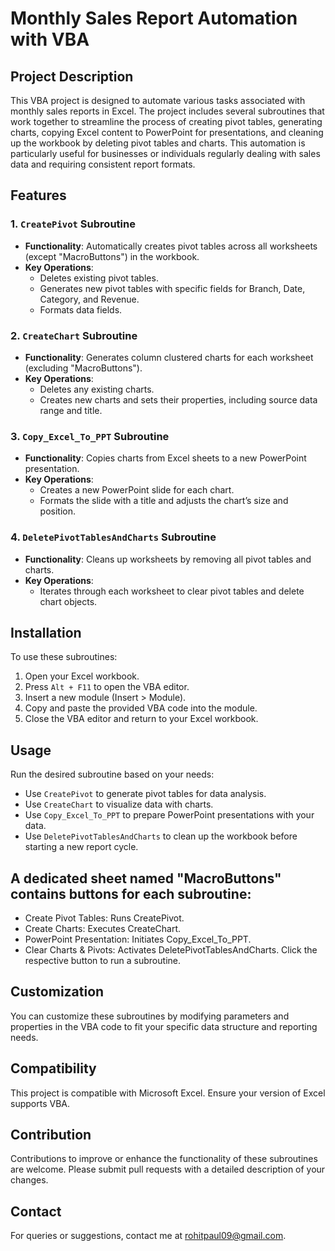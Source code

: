 # Monthly Sales Report Automation with VBA

## Project Description

This VBA project is designed to automate various tasks associated with monthly sales reports in Excel. The project includes several subroutines that work together to streamline the process of creating pivot tables, generating charts, copying Excel content to PowerPoint for presentations, and cleaning up the workbook by deleting pivot tables and charts. This automation is particularly useful for businesses or individuals regularly dealing with sales data and requiring consistent report formats.

## Features

### 1. `CreatePivot` Subroutine
- **Functionality**: Automatically creates pivot tables across all worksheets (except "MacroButtons") in the workbook.
- **Key Operations**: 
  - Deletes existing pivot tables.
  - Generates new pivot tables with specific fields for Branch, Date, Category, and Revenue.
  - Formats data fields.

### 2. `CreateChart` Subroutine
- **Functionality**: Generates column clustered charts for each worksheet (excluding "MacroButtons").
- **Key Operations**: 
  - Deletes any existing charts.
  - Creates new charts and sets their properties, including source data range and title.

### 3. `Copy_Excel_To_PPT` Subroutine
- **Functionality**: Copies charts from Excel sheets to a new PowerPoint presentation.
- **Key Operations**: 
  - Creates a new PowerPoint slide for each chart.
  - Formats the slide with a title and adjusts the chart’s size and position.

### 4. `DeletePivotTablesAndCharts` Subroutine
- **Functionality**: Cleans up worksheets by removing all pivot tables and charts.
- **Key Operations**: 
  - Iterates through each worksheet to clear pivot tables and delete chart objects.

## Installation

To use these subroutines:
1. Open your Excel workbook.
2. Press `Alt + F11` to open the VBA editor.
3. Insert a new module (Insert > Module).
4. Copy and paste the provided VBA code into the module.
5. Close the VBA editor and return to your Excel workbook.

## Usage

Run the desired subroutine based on your needs:
- Use `CreatePivot` to generate pivot tables for data analysis.
- Use `CreateChart` to visualize data with charts.
- Use `Copy_Excel_To_PPT` to prepare PowerPoint presentations with your data.
- Use `DeletePivotTablesAndCharts` to clean up the workbook before starting a new report cycle.

## A dedicated sheet named "MacroButtons" contains buttons for each subroutine:

- Create Pivot Tables: Runs CreatePivot.
- Create Charts: Executes CreateChart.
- PowerPoint Presentation: Initiates Copy_Excel_To_PPT.
- Clear Charts & Pivots: Activates DeletePivotTablesAndCharts.
Click the respective button to run a subroutine.

## Customization

You can customize these subroutines by modifying parameters and properties in the VBA code to fit your specific data structure and reporting needs.

## Compatibility

This project is compatible with Microsoft Excel. Ensure your version of Excel supports VBA.

## Contribution

Contributions to improve or enhance the functionality of these subroutines are welcome. Please submit pull requests with a detailed description of your changes.

## Contact

For queries or suggestions, contact me at rohitpaul09@gmail.com.


